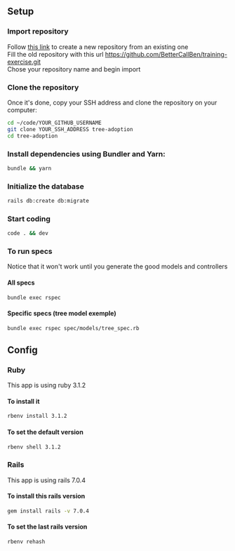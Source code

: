 ## Setup

### Import repository

Follow [this link](https://github.com/new/import) to create a new repository from an existing one \
Fill the old repository with this url https://github.com/BetterCallBen/training-exercise.git \
Chose your repository name and begin import

### Clone the repository

Once it's done, copy your SSH address and clone the repository on your computer:

```sh
cd ~/code/YOUR_GITHUB_USERNAME
git clone YOUR_SSH_ADDRESS tree-adoption
cd tree-adoption
```

### Install dependencies using Bundler and Yarn:

```sh
bundle && yarn
```

### Initialize the database

```sh
rails db:create db:migrate
```

### Start coding 

```sh
code . && dev
```

### To run specs

Notice that it won't work until you generate the good models and controllers

#### All specs

```sh
bundle exec rspec
```

#### Specific specs (tree model exemple)

```sh
bundle exec rspec spec/models/tree_spec.rb 
```

## Config 

### Ruby

This app is using ruby 3.1.2

#### To install it 

```sh
rbenv install 3.1.2
```

#### To set the default version

```sh
rbenv shell 3.1.2
```
### Rails

This app is using rails 7.0.4

#### To install this rails version

```sh
gem install rails -v 7.0.4
```

#### To set the last rails version

```sh
rbenv rehash
```

